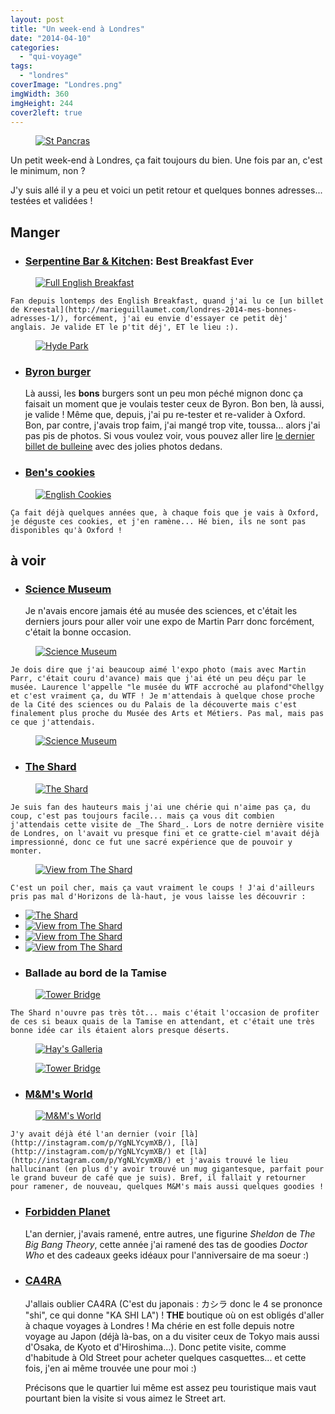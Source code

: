 ```yaml
---
layout: post
title: "Un week-end à Londres"
date: "2014-04-10"
categories: 
  - "qui-voyage"
tags: 
  - "londres"
coverImage: "Londres.png"
imgWidth: 360
imgHeight: 244
cover2left: true
---
```


<figure style="width:400px">
  <a href="http://instagram.com/p/llDZOQymYi/" target="_blank" title="St Pancras (Instagram, nouvelle fenêtre)"><img src="/images/2014/04/bca7c298ac8b11e38f680e9793ce04e7_8.jpg" alt="St Pancras"></a>
</figure>

Un petit week-end à Londres, ça fait toujours du bien. Une fois par an, c'est le minimum, non ?

J'y suis allé il y a peu et voici un petit retour et quelques bonnes adresses... testées et validées !

## Manger

- ### [Serpentine Bar & Kitchen](http://www.benugo.com/restaurants/serpentine-bar-kitchen): Best Breakfast Ever
    
<figure style="width:400px">
  <a href="http://instagram.com/p/lh_jciymfb/" target="_blank" title="Full English Breakfast (Instagram, nouvelle fenêtre)"><img src="/images/2014/04/a6260786ab9c11e3b76e126830c1a143_8.jpg" alt="Full English Breakfast"></a>
</figure>

    Fan depuis lontemps des English Breakfast, quand j'ai lu ce [un billet de Kreestal](http://marieguillaumet.com/londres-2014-mes-bonnes-adresses-1/), forcément, j'ai eu envie d'essayer ce petit dèj' anglais. Je valide ET le p'tit déj', ET le lieu :). 

<figure style="width:530px">
  <a href="https://www.flickr.com/photos/zemoko/13385752065" target="_blank" title="Hyde Park (Flickr, nouvelle fenêtre)"><img src="/images/2014/04/13385752065_df66b1f867.jpg" alt="Hyde Park"></a>
</figure>

- ### [Byron burger](http://www.byronhamburgers.com/)
    
    Là aussi, les **bons** burgers sont un peu mon péché mignon donc ça faisait un moment que je voulais tester ceux de Byron. Bon ben, là aussi, je valide ! Même que, depuis, j'ai pu re-tester et re-valider à Oxford. Bon, par contre, j'avais trop faim, j'ai mangé trop vite, toussa... alors j'ai pas pis de photos. Si vous voulez voir, vous pouvez aller lire [le dernier billet de bulleine](http://www.geekyandgirly.fr/2014/04/02/un-grand-week-end-a-londres-day-1/) avec des jolies photos dedans.

- ### [Ben's cookies](http://www.benscookies.com/)

<figure style="width:400px">
  <a href="http://instagram.com/p/lsJ7IeymZB/" target="_blank" title="English Cookies (Instagram, nouvelle fenêtre)"><img src="/images/2014/04/9f6296f4aeb611e3a2530e616ca66f71_8.jpg" alt="English Cookies"></a>
</figure>

    Ça fait déjà quelques années que, à chaque fois que je vais à Oxford, je déguste ces cookies, et j'en ramène... Hé bien, ils ne sont pas disponibles qu'à Oxford !

## à voir

- ### [Science Museum](http://www.sciencemuseum.org.uk/)
    
    Je n'avais encore jamais été au musée des sciences, et c'était les derniers jours pour aller voir une expo de Martin Parr donc forcément, c'était la bonne occasion.

<figure style="width:400px">
  <a href="http://instagram.com/p/liYeCoymW8/" target="_blank" title="Science Museum (Instagram, nouvelle fenêtre)"><img src="/images/2014/04/0b786296abbb11e3b0940e1d597a2c69_8.jpg" alt="Science Museum"></a>
</figure>
    
    Je dois dire que j'ai beaucoup aimé l'expo photo (mais avec Martin Parr, c'était couru d'avance) mais que j'ai été un peu déçu par le musée. Laurence l'appelle "le musée du WTF accroché au plafond"©hellgy et c'est vraiment ça, du WTF ! Je m'attendais à quelque chose proche de la Cité des sciences ou du Palais de la découverte mais c'est finalement plus proche du Musée des Arts et Métiers. Pas mal, mais pas ce que j'attendais.

<figure style="width:530px">
  <a href="https://www.flickr.com/photos/zemoko/13385878603" target="_blank" title="Science Museum (Flickr, nouvelle fenêtre)"><img src="/images/2014/04/13385878603_344d582b1e.jpg" alt="Science Museum"></a>
</figure>

- ### [The Shard](http://the-shard.com/)

<figure style="width:400px">
  <a href="http://instagram.com/p/lkVzjoymVC/" target="_blank" title="The Shard (Instagram, nouvelle fenêtre)"><img src="/images/2014/04/0ec2a418ac5411e3b36312c5f6a7d687_8.jpg" alt="The Shard"></a>
</figure>

    Je suis fan des hauteurs mais j'ai une chérie qui n'aime pas ça, du coup, c'est pas toujours facile... mais ça vous dit combien j'attendais cette visite de _The Shard_. Lors de notre dernière visite de Londres, on l'avait vu presque fini et ce gratte-ciel m'avait déjà impressionné, donc ce fut une sacré expérience que de pouvoir y monter.

<figure style="width:400px">
  <a href="http://instagram.com/p/lkQ6cGSmbm/" target="_blank" title="View from The Shard (Instagram, nouvelle fenêtre)"><img src="/images/2014/04/1d7efcd2ac4e11e3b88512e7cafcbe78_8.jpg" alt="View from The Shard"></a>
</figure>

    C'est un poil cher, mais ça vaut vraiment le coups ! J'ai d'ailleurs pris pas mal d'Horizons de là-haut, je vous laisse les découvrir : 

<div id="theshard-slider" class="splide">
<div class="splide__track">
<ul class="splide__list">
<li class="splide__slide"><a href="https://www.flickr.com/photos/zemoko/13386074994" target="_blank" title="The Shard (Flickr, nouvelle fenêtre)"><img src="/images/2014/04/13386074994_72c389935f.jpg" alt="The Shard"></a></li>
<li class="splide__slide"><a href="https://www.flickr.com/photos/zemoko/13385841493" target="_blank" title="View from The Shard (Flickr, nouvelle fenêtre)"><img src="/images/2014/04/13385841493_e406ac8ce8.jpg" alt="View from The Shard"></a></li>
<li class="splide__slide"><a href="https://www.flickr.com/photos/zemoko/13385709185" target="_blank" title="View from The Shard (Flickr, nouvelle fenêtre)"><img src="/images/2014/04/13385709185_d86e39a4d2.jpg" alt="View from The Shard"></a></li>
<li class="splide__slide"><a href="https://www.flickr.com/photos/zemoko/13386052974" target="_blank" title="View from The Shard (Flickr, nouvelle fenêtre)"><img src="/images/2014/04/13386052974_baa3afbf95.jpg" alt="View from The Shard"></a></li>
</ul>
</div>
</div>

- ### Ballade au bord de la Tamise

<figure style="width:400px">
  <a href="http://instagram.com/p/lkRViKymcZ/" target="_blank" title="Tower Bridge (Instagram, nouvelle fenêtre)"><img src="/images/2014/04/98f63060ac4e11e3b348120fee4e6346_8.jpg" alt="Tower Bridge"></a>
</figure>

    The Shard n'ouvre pas très tôt... mais c'était l'occasion de profiter de ces si beaux quais de la Tamise en attendant, et c'était une très bonne idée car ils étaient alors presque déserts.

<figure style="width:530px">
  <a href="https://www.flickr.com/photos/zemoko/13385741735" target="_blank" title="Hay's Galleria (Flickr, nouvelle fenêtre)"><img src="/images/2014/04/13385741735_f20c8e7083.jpg" alt="Hay's Galleria"></a>
</figure>

<figure style="width:530px">
  <a href="https://www.flickr.com/photos/zemoko/13385733675" target="_blank" title="Tower Bridge (Flickr, nouvelle fenêtre)"><img src="/images/2014/04/13385733675_810aa9989d.jpg" alt="Tower Bridge"></a>
</figure>

- ### [M&M's World](http://www.mmsworld.com/)

<figure style="width:400px">
  <a href="http://instagram.com/p/ljbFXJSmRp/" target="_blank" title="M&M's World (Instagram, nouvelle fenêtre)"><img src="/images/2014/04/6a1be7b8ac0c11e3a43b12bd7a0db334_8.jpg" alt="M&M's World"></a>
</figure>

    J'y avait déjà été l'an dernier (voir [là](http://instagram.com/p/YgNLYcymXB/), [là](http://instagram.com/p/YgNLYcymXB/) et [là](http://instagram.com/p/YgNLYcymXB/) et j'avais trouvé le lieu hallucinant (en plus d'y avoir trouvé un mug gigantesque, parfait pour le grand buveur de café que je suis). Bref, il fallait y retourner pour ramener, de nouveau, quelques M&M's mais aussi quelques goodies !

- ### [Forbidden Planet](https://forbiddenplanet.com/)
    
    L'an dernier, j'avais ramené, entre autres, une figurine _Sheldon_ de _The Big Bang Theory_, cette année j'ai ramené des tas de goodies _Doctor Who_ et des cadeaux geeks idéaux pour l'anniversaire de ma soeur :)

- ### [CA4RA](http://www.ca4la.com/shop/london.html)
    
    J'allais oublier CA4RA (C'est du japonais : カシラ donc le 4 se prononce "shi", ce qui donne "KA SHI LA") ! **THE** boutique où on est obligés d'aller à chaque voyages à Londres ! Ma chérie en est folle depuis notre voyage au Japon (déjà là-bas, on a du visiter ceux de Tokyo mais aussi d'Osaka, de Kyoto et d'Hiroshima...). Donc petite visite, comme d'habitude à Old Street pour acheter quelques casquettes... et cette fois, j'en ai même trouvée une pour moi :)
    
    Précisons que le quartier lui même est assez peu touristique mais vaut pourtant bien la visite si vous aimez le Street art.
